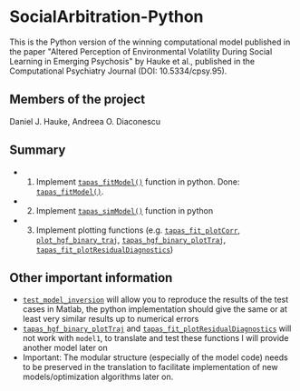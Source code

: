 # SocialArbitration-Python
This is the Python version of the winning computational model published in the paper "Altered Perception of Environmental Volatility During Social Learning in Emerging Psychosis" by Hauke et al., published in the Computational Psychiatry Journal (DOI: 10.5334/cpsy.95).

Members of the project
----------------------
Daniel J. Hauke, Andreea O. Diaconescu

Summary
----------
- 1) Implement [`tapas_fitModel()`](matlab/code_inversion/tapas_fitModel.m) function in python. Done: [`tapas_fitModel()`](python/HGF/code_inversion/tapas_fitModel.py).
- 2) Implement [`tapas_simModel()`](matlab/code_inversion/tapas_simModel.m) function in python
- 3) Implement plotting functions (e.g. [`tapas_fit_plotCorr`](matlab/code_inversion/tapas_fit_plotCorr.m), [`plot_hgf_binary_traj`](matlab/code_model1/prc_model/plot_hgf_binary_traj.m), [`tapas_hgf_binary_plotTraj`](matlab/code_inversion/tapas_hgf_binary_plotTraj.m), [`tapas_fit_plotResidualDiagnostics`](matlab/code_inversion/tapas_fit_plotResidualDiagnostics.m))


Other important information
---------------------------
- [`test_model_inversion`](matlab/test_model_inversion.m) will allow you to reproduce the results of the test cases in Matlab, the python implementation should give the same or at least very similar results up to numerical errors
- [`tapas_hgf_binary_plotTraj`](matlab/code_inversion/tapas_hgf_binary_plotTraj.m) and [`tapas_fit_plotResidualDiagnostics`](matlab/code_inversion/tapas_fit_plotResidualDiagnostics.m) will not work with `model1`, to translate and test these functions I will provide another model later on
- Important: The modular structure (especially of the model code) needs to be preserved in the translation to facilitate implementation of new models/optimization algorithms later on.

